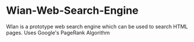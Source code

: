 Wian-Web-Search-Engine
======================

WIan is a prototype web search engine which can be used to search HTML pages. Uses Google's PageRank Algorithm